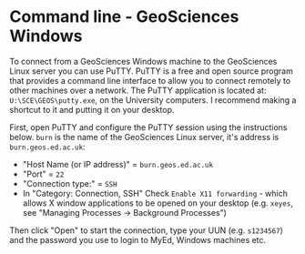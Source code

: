 # Command line - GeoSciences Windows

To connect from a GeoSciences Windows machine to the GeoSciences Linux server you can use PuTTY. PuTTY is a free and open source program that provides a command line interface to allow you to connect remotely to other machines over a network. The PuTTY application is located at: `U:\SCE\GEOS\putty.exe`, on the University computers. I recommend making a shortcut to it and putting it on your desktop.

First, open PuTTY and configure the PuTTY session using the instructions below. `burn` is the name of the GeoSciences Linux server, it's address is `burn.geos.ed.ac.uk`:

* "Host Name \(or IP address\)" = `burn.geos.ed.ac.uk`
* "Port" = `22`
* "Connection type:" = `SSH`
* In "Category: Connection, SSH" Check `Enable X11 forwarding` - which allows X window applications to be opened on your desktop \(e.g. `xeyes`, see "Managing Processes -&gt; Background Processes"\)

Then click "Open" to start the connection, type your UUN \(e.g. `s1234567`\) and the password you use to login to MyEd, Windows machines etc.

